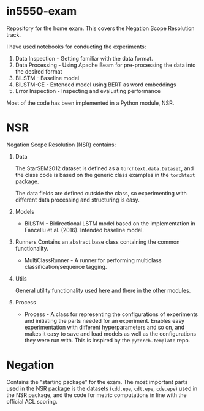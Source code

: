 # in5550-exam
Repository for the home exam. This covers the Negation Scope Resolution track.

I have used notebooks for conducting the experiments:

1. Data Inspection - Getting familiar with the data format. 
2. Data Processing - Using Apache Beam for pre-processing the data into the desired format
3. BiLSTM - Baseline model
4. BiLSTM-CE - Extended model using BERT as word embeddings
5. Error Inspection - Inspecting and evaluating performance

Most of the code has been implemented in a Python module, NSR. 

# NSR

Negation Scope Resolution (NSR) contains:
1. Data

    The StarSEM2012 dataset is defined as a `torchtext.data.Dataset`, and the class code is based on the generic class examples in the `torchtext` package.

    The data fields are defined outside the class, so experimenting with different data processing and structuring is easy.

2. Models

    * BiLSTM - Bidirectional LSTM model based on the implementation in Fancellu et al. (2016). Intended baseline model.

3. Runners
    Contains an abstract base class containing the common functionality.
    
    * MultiClassRunner - A runner for performing multiclass classification/sequence tagging.

4. Utils
    
    General utility functionality used here and there in the other modules.

5. Process
    
    * Process - A class for representing the configurations of experiments and initiating the parts needed for an experiment. Enables easy experimentation with different hyperparameters and so on, and makes it easy to save and load models as well as the configurations they were run with. This is inspired by the `pytorch-template` repo.


# Negation

Contains the "starting package" for the exam. The most important parts used in the NSR package is the datasets (`cdd.epe`, `cdt.epe`, `cde.epe`) used in the NSR package, and the code for metric computations in line with the official ACL scoring.



